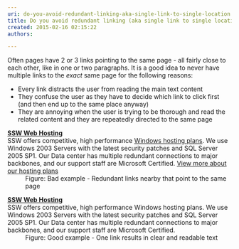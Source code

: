 ```yaml
---
uri: do-you-avoid-redundant-linking-aka-single-link-to-single-location
title: Do you avoid redundant linking (aka single link to single location)?
created: 2015-02-16 02:15:22
authors:

---
```





<span class='intro'> <p>
                    Often pages have 2 or 3 links pointing to the same page - 
     all fairly close to each other, like in one or two 
     paragraphs. It is a good idea to never have multiple links 
     to the *exact* same page for the following reasons&#58;
                </p><ul><li>Every link distracts the user from reading the main text 
     content</li><li>They confuse the user as they have to decide which link 
     to click first (and then end up to the same place anyway)</li><li>They are annoying when the user is trying to be thorough 
     and read the related content and they are repeatedly 
     directed to the same page</li></ul> </span>

<dl class="bad"><dt class="greybox">
      <strong><a href="http&#58;//www.ssw.com.au/ssw/Hosting/Default.aspx">SSW Web Hosting</a></strong><br> SSW offers competitive, high performance 
      <a href="http&#58;//www.ssw.com.au/ssw/Hosting/Default.aspx">Windows hosting plans</a>. We use Windows 2003 Servers with the latest security patches and SQL Server 2005 SP1. Our Data center has multiple redundant connections to major backbones, and our support staff are Microsoft Certified. 
      <a href="http&#58;//www.ssw.com.au/ssw/Hosting/Default.aspx">View more about our hosting plans</a> </dt><dd>Figure&#58; Bad example - Redundant links nearby that point to the same page</dd></dl><dl class="good"><dt class="greybox">
      <strong><a href="http&#58;//www.ssw.com.au/ssw/Hosting/Default.aspx">SSW Web Hosting</a></strong><br> SSW offers competitive, high performance Windows hosting plans. We use Windows 2003 Servers with the latest security patches and SQL Server 2005 SP1. Our Data center has multiple redundant connections to major backbones, and our support staff are Microsoft Certified. </dt><dd>Figure&#58; Good example - One link results in clear and readable text </dd></dl>


